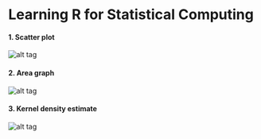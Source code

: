 # Learning R for Statistical Computing

#### 1. Scatter plot
![alt tag](https://github.com/mgruesbeck/learn-R-for-statistical-computing/blob/master/1-scatter-plot/scatterplot.png)

#### 2. Area graph 
![alt tag](https://github.com/mgruesbeck/learn-R-for-statistical-computing/blob/master/2-time-series/time_series.png)

#### 3. Kernel density estimate 
![alt
tag](https://github.com/mgruesbeck/learn-R-for-statistical-computing/blob/master/3-kernel-density-estimates/time_series_kde.png)
